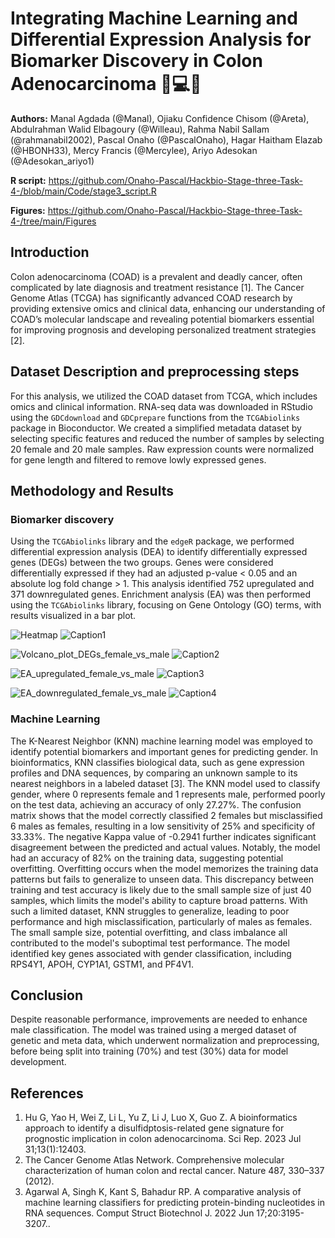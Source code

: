 # Integrating Machine Learning and Differential Expression Analysis for Biomarker Discovery in Colon Adenocarcinoma 🧬💻🤖

 **Authors:** Manal Agdada (@Manal), Ojiaku Confidence Chisom (@Areta), Abdulrahman Walid Elbagoury (@Willeau), Rahma Nabil Sallam (@rahmanabil2002), Pascal Onaho (@PascalOnaho), Hagar Haitham Elazab (@HBONH33), Mercy Francis (@Mercylee), Ariyo Adesokan (@Adesokan_ariyo1)

**R script:** https://github.com/Onaho-Pascal/Hackbio-Stage-three-Task-4-/blob/main/Code/stage3_script.R

**Figures:** https://github.com/Onaho-Pascal/Hackbio-Stage-three-Task-4-/tree/main/Figures

 ## Introduction 
Colon adenocarcinoma (COAD) is a prevalent and deadly cancer, often complicated by late diagnosis and treatment resistance [1]. The Cancer Genome Atlas (TCGA) has significantly advanced COAD research by providing extensive omics and clinical data, enhancing our understanding of COAD’s molecular landscape and revealing potential biomarkers essential for improving prognosis and developing personalized treatment strategies [2].

## Dataset Description and preprocessing steps
For this analysis, we utilized the COAD dataset from TCGA, which includes omics and clinical information. RNA-seq data was downloaded in RStudio using the `GDCdownload` and `GDCprepare` functions from the `TCGAbiolinks` package in Bioconductor. We created a simplified metadata dataset by selecting specific features and reduced the number of samples by selecting 20 female and 20 male samples. Raw expression counts were normalized for gene length and filtered to remove lowly expressed genes. 

## Methodology and Results

### Biomarker discovery
Using the `TCGAbiolinks` library and the `edgeR` package, we performed differential expression analysis (DEA) to identify differentially expressed genes (DEGs) between the two groups. Genes were considered differentially expressed if they had an adjusted p-value < 0.05 and an absolute log fold change > 1. This analysis identified 752 upregulated and 371 downregulated genes. Enrichment analysis (EA) was then performed using the `TCGAbiolinks` library, focusing on Gene Ontology (GO) terms, with results visualized in a bar plot.

![Heatmap](https://github.com/user-attachments/assets/b82af36c-ca2b-43fa-b59a-17462a42ae06)
![Caption1](https://github.com/user-attachments/assets/fec828ed-1d55-4032-ba42-f187681b25af)

![Volcano_plot_DEGs_female_vs_male](https://github.com/user-attachments/assets/3fdcea58-bf21-41c5-a639-39dee41332fd)
![Caption2](https://github.com/user-attachments/assets/ec9d42ec-6837-4683-a67d-dced5d3fb6cf)

![EA_upregulated_female_vs_male](https://github.com/user-attachments/assets/cce6c98f-4fa1-4c06-a079-cdf62ef35da5)
![Caption3](https://github.com/user-attachments/assets/487e9150-07d0-4c9f-be02-f20b1f885e79)

![EA_downregulated_female_vs_male](https://github.com/user-attachments/assets/78463bfd-bea6-4647-ade2-fb4d47cad95a)
![Caption4](https://github.com/user-attachments/assets/e0f12ec4-ade0-4588-bcf2-0b6a174e3c76)

### Machine Learning
The K-Nearest Neighbor (KNN) machine learning model was employed to identify potential biomarkers and important genes for predicting gender. In bioinformatics, KNN classifies biological data, such as gene expression profiles and DNA sequences, by comparing an unknown sample to its nearest neighbors in a labeled dataset [3]. The KNN model used to classify gender, where 0 represents female and 1 represents male, performed poorly on the test data, achieving an accuracy of only 27.27%. The confusion matrix shows that the model correctly classified 2 females but misclassified 6 males as females, resulting in a low sensitivity of 25% and specificity of 33.33%. The negative Kappa value of -0.2941 further indicates significant disagreement between the predicted and actual values. Notably, the model had an accuracy of 82% on the training data, suggesting potential overfitting. Overfitting occurs when the model memorizes the training data patterns but fails to generalize to unseen data. This discrepancy between training and test accuracy is likely due to the small sample size of just 40 samples, which limits the model's ability to capture broad patterns. With such a limited dataset, KNN struggles to generalize, leading to poor performance and high misclassification, particularly of males as females. The small sample size, potential overfitting, and class imbalance all contributed to the model's suboptimal test performance. The model identified key genes associated with gender classification, including RPS4Y1, APOH, CYP1A1, GSTM1, and PF4V1. 

## Conclusion
Despite reasonable performance, improvements are needed to enhance male classification. The model was trained using a merged dataset of genetic and meta data, which underwent normalization and preprocessing, before being split into training (70%) and test (30%) data for model development.

## References
1. Hu G, Yao H, Wei Z, Li L, Yu Z, Li J, Luo X, Guo Z. A bioinformatics approach to identify a disulfidptosis-related gene signature for prognostic implication in colon adenocarcinoma. Sci Rep. 2023 Jul 31;13(1):12403.
2. The Cancer Genome Atlas Network. Comprehensive molecular characterization of human colon and rectal cancer. Nature 487, 330–337 (2012).
3. Agarwal A, Singh K, Kant S, Bahadur RP. A comparative analysis of machine learning classifiers for predicting protein-binding nucleotides in RNA sequences. Comput Struct Biotechnol J. 2022 Jun 17;20:3195-3207..

